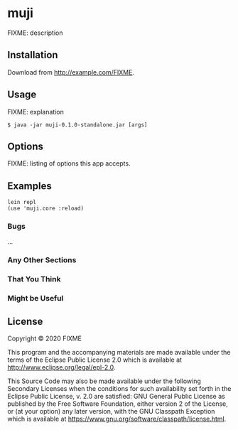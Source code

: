 # muji

FIXME: description

## Installation

Download from http://example.com/FIXME.

## Usage

FIXME: explanation

    $ java -jar muji-0.1.0-standalone.jar [args]

## Options

FIXME: listing of options this app accepts.

## Examples

    lein repl
    (use 'muji.core :reload)

### Bugs

...

### Any Other Sections
### That You Think
### Might be Useful

## License

Copyright © 2020 FIXME

This program and the accompanying materials are made available under the
terms of the Eclipse Public License 2.0 which is available at
http://www.eclipse.org/legal/epl-2.0.

This Source Code may also be made available under the following Secondary
Licenses when the conditions for such availability set forth in the Eclipse
Public License, v. 2.0 are satisfied: GNU General Public License as published by
the Free Software Foundation, either version 2 of the License, or (at your
option) any later version, with the GNU Classpath Exception which is available
at https://www.gnu.org/software/classpath/license.html.

